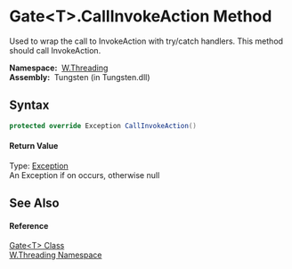 Gate&lt;T>.CallInvokeAction Method
==================================
  
Used to wrap the call to InvokeAction with try/catch handlers. This method should call InvokeAction.


  **Namespace:**  [W.Threading][1]  
  **Assembly:**  Tungsten (in Tungsten.dll)

Syntax
------

```csharp
protected override Exception CallInvokeAction()
```

#### Return Value
Type: [Exception][2]  
An Exception if on occurs, otherwise null

See Also
--------

#### Reference
[Gate&lt;T> Class][3]  
[W.Threading Namespace][1]  

[1]: ../README.md
[2]: http://msdn.microsoft.com/en-us/library/c18k6c59
[3]: README.md
[4]: ../../_icons/Help.png